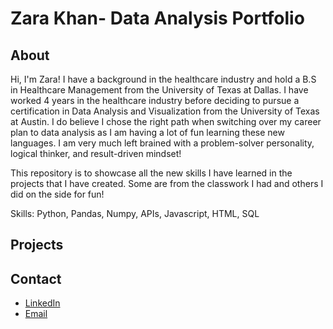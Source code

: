 # Zara Khan- Data Analysis Portfolio
## About
Hi, I'm Zara! I have a background in the healthcare industry and hold a B.S in Healthcare Management from the University of Texas at Dallas. I have worked 4 years in the healthcare industry before deciding to pursue a certification in Data Analysis and Visualization from the University of Texas at Austin. I do believe I chose the right path when switching over my career plan to data analysis as I am having a lot of fun learning these new languages. I am very much left brained with a  problem-solver personality, logical thinker, and result-driven mindset!

This repository is to showcase all the new skills I have learned in the projects that I have created. Some are from the classwork I had and others I did on the side for fun! 

Skills: Python, Pandas, Numpy, APIs, Javascript, HTML, SQL

## Projects
## Contact
- [LinkedIn](https://www.linkedin.com/in/khanzara8/)
- [Email](mailto:zxkhan.99@gmail.com)
